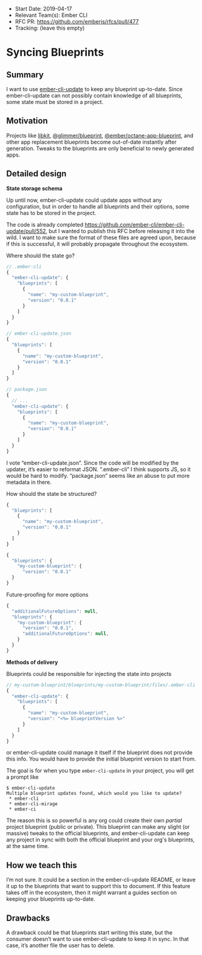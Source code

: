 - Start Date: 2019-04-17
- Relevant Team(s): Ember CLI
- RFC PR: https://github.com/emberjs/rfcs/pull/477
- Tracking: (leave this empty)

# Syncing Blueprints

## Summary

I want to use [ember-cli-update](https://github.com/ember-cli/ember-cli-update) to keep any blueprint up-to-date. Since ember-cli-update can not possibly contain knowledge of all blueprints, some state must be stored in a project.

## Motivation

Projects like [libkit](https://github.com/tildeio/libkit), [@glimmer/blueprint](https://github.com/glimmerjs/glimmer.js/tree/master/packages/%40glimmer/blueprint), [@ember/octane-app-blueprint](https://github.com/ember-cli/ember-octane-blueprint), and other app replacement blueprints become out-of-date instantly after generation. Tweaks to the blueprints are only beneficial to newly generated apps.

## Detailed design

**State storage schema**

Up until now, ember-cli-update could update apps without any configuration, but in order to handle all blueprints and their options, some state has to be stored in the project.

The code is already completed https://github.com/ember-cli/ember-cli-update/pull/552, but I wanted to publish this RFC before releasing it into the wild. I want to make sure the format of these files are agreed upon, because if this is successful, it will probably propagate throughout the ecosystem.

Where should the state go?

```js
// .ember-cli
{
  "ember-cli-update": {
    "blueprints": [
      {
        "name": "my-custom-blueprint",
        "version": "0.0.1"
      }
    ]
  }
}
```

```js
// ember-cli-update.json
{
  "blueprints": [
    {
      "name": "my-custom-blueprint",
      "version": "0.0.1"
    }
  ]
}
```

```js
// package.json
{
  // ...
  "ember-cli-update": {
    "blueprints": [
      {
        "name": "my-custom-blueprint",
        "version": "0.0.1"
      }
    ]
  }
}
```

I vote “ember-cli-update.json”. Since the code will be modified by the updater, it’s easier to reformat JSON. “.ember-cli” I think supports JS, so it would be hard to modify. “package.json” seems like an abuse to put more metadata in there.

How should the state be structured?

```js
{
  "blueprints": [
    {
      "name": "my-custom-blueprint",
      "version": "0.0.1"
    }
  ]
}
```

```js
{
  "blueprints": {
    "my-custom-blueprint": {
      "version": "0.0.1"
  }
}
```

Future-proofing for more options

```js
{
  "additionalFutureOptions": null,
  "blueprints": {
    "my-custom-blueprint": {
      "version": "0.0.1",
      "additionalFutureOptions": null,
    }
  }
}
```

**Methods of delivery**

Blueprints could be responsible for injecting the state into projects

```js
// my-custom-blueprint/blueprints/my-custom-blueprint/files/.ember-cli
{
  "ember-cli-update": {
    "blueprints": [
      {
        "name": "my-custom-blueprint",
        "version": "<%= blueprintVersion %>"
      }
    ]
  }
}
```

or ember-cli-update could manage it itself if the blueprint does not provide this info. You would have to provide the initial blueprint version to start from.

The goal is for when you type `ember-cli-update` in your project, you will get a prompt like

```
$ ember-cli-update
Multiple blueprint updates found, which would you like to update?
 * ember-cli
 * ember-cli-mirage
 * ember-ci
```

The reason this is so powerful is any org could create their own _partial_ project blueprint (public or private). This blueprint can make any slight (or massive) tweaks to the official blueprints, and ember-cli-update can keep any project in sync with both the official blueprint and your org's blueprints, at the same time.

## How we teach this

I’m not sure. It could be a section in the ember-cli-update README, or leave it up to the blueprints that want to support this to document. If this feature takes off in the ecosystem, then it might warrant a guides section on keeping your blueprints up-to-date.

## Drawbacks

A drawback could be that blueprints start writing this state, but the consumer doesn’t want to use ember-cli-update to keep it in sync. In that case, it’s another file the user has to delete.
